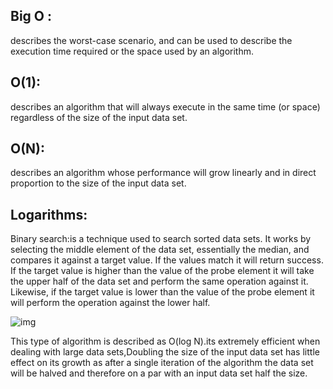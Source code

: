 ## Big O :
describes the worst-case scenario, and can be used to describe the execution time required or the space used by an algorithm.

 

## O(1):
describes an algorithm that will always execute in the same time (or space) regardless of the size of the input data set.

 

## O(N):
describes an algorithm whose performance will grow linearly and in direct proportion to the size of the input data set.

 

## Logarithms:

Binary search:is a technique used to search sorted data sets. It works by selecting the middle element of the data set, essentially the median, and compares it against a target value. If the values match it will return success. If the target value is higher than the value of the probe element it will take the upper half of the data set and perform the same operation against it. Likewise, if the target value is lower than the value of the probe element it will perform the operation against the lower half.

![img](https://www.geeksforgeeks.org/wp-content/uploads/Binary-Search.png)


This type of algorithm is described as O(log N).its extremely efficient when dealing with large data sets,Doubling the size of the input data set has little effect on its growth as after a single iteration of the algorithm the data set will be halved and therefore on a par with an input data set half the size.

